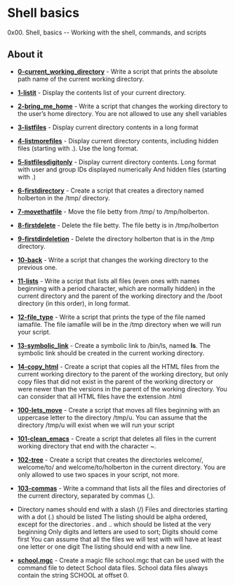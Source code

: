 # Shell basics 
0x00. Shell, basics -- Working with the shell, commands, and scripts

## About it
- **[0-current_working_directory](./0-current_working_directory)** - Write a script that prints the absolute path name of the current working directory.

- **[1-listit](./1-listit)** - Display the contents list of your current directory.

- **[2-bring_me_home](./2-bring_me_home)** - Write a script that changes the working directory to the user’s home directory.
You are not allowed to use any shell variables

- **[3-listfiles](./3-listfiles)** - Display current directory contents in a long format

- **[4-listmorefiles](./4-listmorefiles)** - Display current directory contents, including hidden files (starting with .). Use the long format.

- **[5-listfilesdigitonly](./5-listfilesdigitonly)** - Display current directory contents.
Long format
with user and group IDs displayed numerically
And hidden files (starting with .)

- **[6-firstdirectory](./6-firstdirectory)** - Create a script that creates a directory named holberton in the /tmp/ directory.

- **[7-movethatfile](./7-movethatfile)** - Move the file betty from /tmp/ to /tmp/holberton.

- **[8-firstdelete](./8-firstdelete)** - Delete the file betty. The file betty is in /tmp/holberton

- **[9-firstdirdeletion](./9-firstdirdeletion)** - Delete the directory holberton that is in the /tmp directory.

- **[10-back](./10-back)** - Write a script that changes the working directory to the previous one.

- **[11-lists](./11-lists)** - Write a script that lists all files (even ones with names beginning with a period character, which are normally hidden) in the current directory and the parent of the working directory and the /boot directory (in this order), in long format.

- **[12-file_type](./12-file_type)** - Write a script that prints the type of the file named iamafile. The file iamafile will be in the /tmp directory when we will run your script.

- **[13-symbolic_link](./13-symbolic_link)** - Create a symbolic link to /bin/ls, named __ls__. The symbolic link should be created in the current working directory.

- **[14-copy_html](./14-copy_html)** - Create a script that copies all the HTML files from the current working directory to the parent of the working directory, but only copy files that did not exist in the parent of the working directory or were newer than the versions in the parent of the working directory. You can consider that all HTML files have the extension .html

- **[100-lets_move](./100-lets_move)** - Create a script that moves all files beginning with an uppercase letter to the directory /tmp/u. You can assume that the directory /tmp/u will exist when we will run your script

- **[101-clean_emacs](./101-clean_emacs)** - Create a script that deletes all files in the current working directory that end with the character ~.

- **[102-tree](./102-tree)** - Create a script that creates the directories welcome/, welcome/to/ and welcome/to/holberton in the current directory. You are only allowed to use two spaces in your script, not more.

- **[103-commas](./103-commas)** - Write a command that lists all the files and directories of the current directory, separated by commas (,).

 - Directory names should end with a slash (/)
Files and directories starting with a dot (.) should be listed
The listing should be alpha ordered, except for the directories . and .. which should be listed at the very beginning
Only digits and letters are used to sort; Digits should come first
You can assume that all the files we will test with will have at least one letter or one digit
The listing should end with a new line.

- **[school.mgc](./school.mgc)** - Create a magic file school.mgc that can be used with the command file to detect School data files. School data files always contain the string SCHOOL at offset 0.
